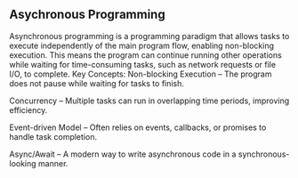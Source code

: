 ## Asychronous Programming
Asynchronous programming is a programming paradigm that allows tasks to execute independently of the main program flow, enabling non-blocking execution.
This means the program can continue running other operations while waiting for time-consuming tasks, such as network requests or file I/O, to complete.
Key Concepts:
Non-blocking Execution – The program does not pause while waiting for tasks to finish.

Concurrency – Multiple tasks can run in overlapping time periods, improving efficiency.

Event-driven Model – Often relies on events, callbacks, or promises to handle task completion.

Async/Await – A modern way to write asynchronous code in a synchronous-looking manner.